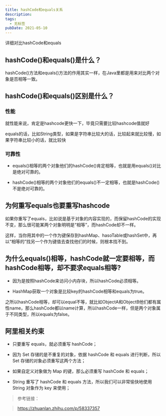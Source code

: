 ```yaml
---
title: hashCode和equals关系
description: 
tags:
  - 无标签
pubDate: 2021-05-10
---
```



 详细对比hashCode和equals



<!-- more -->



## **hashCode()和equals()是什么？**



hashCode()方法和equals()方法的作用其实一样，在Java里都是用来对比两个对象是否相等一致。



## hashCode()和equals()区别是什么？



### 性能



就性能来说，肯定是hashcode更快一下，毕竟只需要比较hashcode值就好



equals的话，比如String类型，如果是字符串比较大的话，比较起来就比较慢，如果字符串比较小的话，就比较快



### 可靠性



- equals()相等的两个对象他们的hashCode()肯定相等，也就是用equals()对比是绝对可靠的。

- hashCode()相等的两个对象他们的equals()不一定相等，也就是hashCode()不是绝对可靠的。



## 为何重写equals也要重写hashcode



如果你重写了equals，比如说是基于对象的内容实现的，而保留hashCode的实现不变，那么很可能某两个对象明明是“相等”，而hashCode却不一样。



这样，当你用其中的一个作为键保存到hashMap、hasoTable或hashSet中，再以“相等的”找另一个作为键值去查找他们的时候，则根本找不到。



## **为什么equals()相等，hashCode就一定要相等，而hashCode相等，却不要求equals相等?**



- 因为是按照hashCode来访问小内存块，所以hashCode必须相等。

- HashMap获取一个对象是比较key的hashCode相等和equals为true。



之所以hashCode相等，却可以equal不等，就比如ObjectA和ObjectB他们都有属性name，那么hashCode都以name计算，所以hashCode一样，但是两个对象属于不同类型，所以equals为false。



## 阿里相关约束



- 只要重写 equals，就必须重写 hashCode；

- 因为 Set 存储的是不重复的对象，依据 hashCode 和 equals 进行判断，所以 Set 存储的对象必须重写这两个方法；

- 如果自定义对象做为 Map 的键，那么必须重写 hashCode 和 equals；

- String 重写了 hashCode 和 equals 方法，所以我们可以非常愉快地使用 String 对象作为 key 来使用；



> 参考链接：

>

> https://zhuanlan.zhihu.com/p/58337357